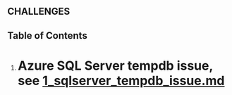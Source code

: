 ## CHALLENGES 
## Table of Contents
1. # Azure SQL Server tempdb issue, see [1_sqlserver_tempdb_issue.md](./1_sqlserver_tempdb_issue.md)
